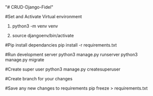 "# CRUD-Django-Fidel" 

#Set and Activate Virtual environment
 1. python3 -m venv venv
 
 2. source djangoenv/bin/activate  

#Pip install dependancies
pip install -r requirements.txt

#Run development server
python3 manage.py runserver
python3 manage.py migrate

#Create super user
python3 manage.py createsuperuser


#Create branch for your changes

#Save any new changes to requirements
pip freeze > requirements.txt
